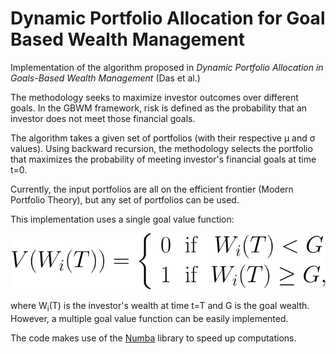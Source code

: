 # Dynamic Portfolio Allocation for Goal Based Wealth Management

Implementation of the algorithm proposed in *Dynamic Portfolio Allocation in Goals-Based Wealth Management* (Das et al.)

The methodology seeks to maximize investor outcomes over different goals. In the GBWM framework, risk is defined as the probability that an investor does not meet those financial goals. 

The algorithm takes a given set of portfolios (with their respective &mu; and &sigma; values). Using backward recursion, the methodology selects the portfolio that maximizes the probability of meeting investor's financial goals at time t=0.

Currently, the input portfolios are all on the efficient frontier (Modern Portfolio Theory), but any set of portfolios can be used.

This implementation uses a single goal value function:

<img src="img/eq1.svg"/>

where W<sub>i</sub>(T) is the investor's wealth at time t=T and G is the goal wealth. However, a multiple goal value function can be easily implemented.

The code makes use of the [Numba](https://numba.pydata.org/) library to speed up computations. 
